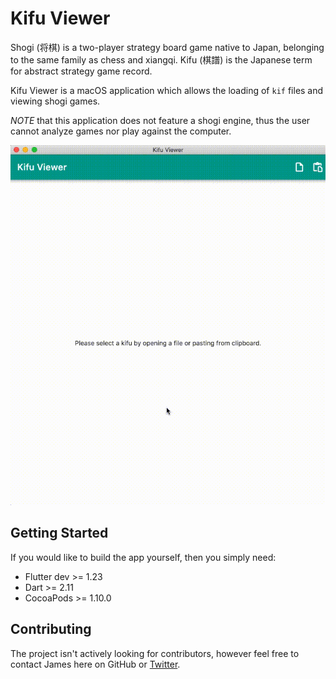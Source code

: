 # Kifu Viewer

Shogi (将棋) is a two-player strategy board game native to Japan, belonging to the same family as chess and xiangqi. Kifu (棋譜) is the Japanese term for abstract strategy game record.

Kifu Viewer is a macOS application which allows the loading of `kif` files and viewing shogi games.

*NOTE* that this application does not feature a shogi engine, thus the user cannot analyze games nor play against the computer.

![](docs/screenshots/01.gif)

## Getting Started

If you would like to build the app yourself, then you simply need:

- Flutter dev >= 1.23
- Dart >= 2.11
- CocoaPods >= 1.10.0

## Contributing

The project isn't actively looking for contributors, however feel free to contact James here on GitHub or [Twitter](https://twitter.com/defuncart).
